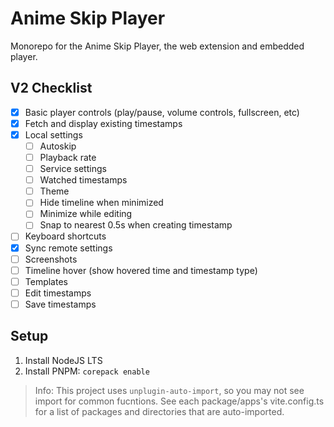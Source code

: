 # Anime Skip Player

Monorepo for the Anime Skip Player, the web extension and embedded player.

## V2 Checklist

- [x] Basic player controls (play/pause, volume controls, fullscreen, etc)
- [x] Fetch and display existing timestamps
- [x] Local settings
  - [ ] Autoskip
  - [ ] Playback rate
  - [ ] Service settings
  - [ ] Watched timestamps
  - [ ] Theme
  - [ ] Hide timeline when minimized
  - [ ] Minimize while editing
  - [ ] Snap to nearest 0.5s when creating timestamp
- [ ] Keyboard shortcuts
- [x] Sync remote settings
- [ ] Screenshots
- [ ] Timeline hover (show hovered time and timestamp type)
- [ ] Templates
- [ ] Edit timestamps
- [ ] Save timestamps

## Setup

1. Install NodeJS LTS
2. Install PNPM: `corepack enable`

> Info: This project uses `unplugin-auto-import`, so you may not see import for common fucntions. See each package/apps's vite.config.ts for a list of packages and directories that are auto-imported.
